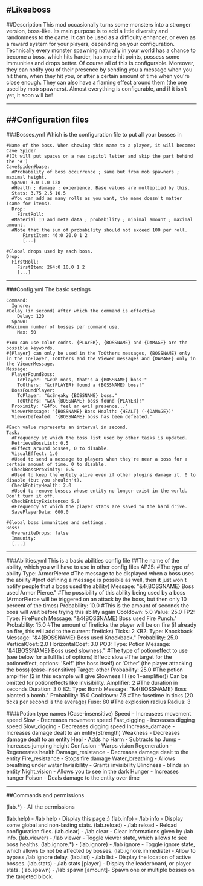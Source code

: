 #Likeaboss
---
##Description
This mod occasionally turns some monsters into a stronger version, boss-like. Its main purpose is to add a little diversity and randomness to the game. It can be used as a difficulty enhancer, or even as a reward system for your players, depending on your configuration.
Technically every monster spawning naturally in your world has a chance to become a boss, which hits harder, has more hit points, possess some immunities and drops better. Of course all of this is configurable.
Moreover, they can notify you of their presence by sending you a message when you hit them, when they hit you, or after a certain amount of time when you're close enough. They can also have a flaming effect around them (the one used by mob spawners).
Almost everything is configurable, and if it isn't yet, it soon will be! 

---
##Configuration files
---
###Bosses.yml
Which is the configuration file to put all your bosses in

	#Name of the boss. When showing this name to a player, it will become: Cave Spider
	#(It will put spaces on a new capitol letter and skip the part behind the '#')
	CaveSpider#base:
	  #Probability of boss occurrence ; same but from mob spawners ; maximal height.
      Spawn: 3.0 1.0 128
	  #Health ; damage ; experience. Base values are multiplied by this.
      Stats: 3.75 2.5 10.5
	  #You can add as many rolls as you want, the name doesn't matter (same for items).
      Drop:
        FirstRoll:
	  #Material ID and meta data ; probability ; minimal amount ; maximal amount.
	  #Note that the sum of probability should not exceed 100 per roll.
          FirstItem: 46:0 20.0 1 2
          [...]
	
	#Global drops used by each boss.
	Drop:
	  FirstRoll:
	    FirstItem: 264:0 10.0 1 2
	    [...]

---
###Config.yml
The basic settings

	Command:
	  Ignore:
	#Delay (in second) after which the command is effective
	    Delay: 120
	  Spawn:
	#Maximum number of bosses per command use.
	    Max: 50
	
	#You can use color codes. {PLAYER}, {BOSSNAME} and {DAMAGE} are the possible keywords.
	#{Player} can only be used in the ToOthers messages, {BOSSNAME} only in the ToPlayer, ToOthers and the Viewer messages and {DAMAGE} only in the ViewerMessage.
	Message:
	  PlayerFoundBoss:
	    ToPlayer: "&cOh noes, that's a {BOSSNAME} boss!"
	    ToOthers: "&c{PLAYER} found a {BOSSNAME} boss!"
	  BossFoundPlayer:
	    ToPlayer: "&cSneaky {BOSSNAME} boss."
	    ToOthers: "&cA {BOSSNAME} boss found {PLAYER}!"
	  Proximity: "&4You feel an evil presence..."
	  ViewerMessage: '{BOSSNAME} Boss Health: {HEALT} (-{DAMAGE})'
	  ViewerDefeated: '{BOSSNAME} boss has been defeated.'	
	
	#Each value represents an interval in second.
	Task:
	  #Frequency at which the boss list used by other tasks is updated.
	  RetrieveBossList: 0.5
	  #Effect around bosses, 0 to disable.
	  VisualEffect: 1.0
	  #Used to send a message to players when they're near a boss for a certain amount of time. 0 to disable.
	  CheckBossProximity: 0.5
	  #Used to keep the entity alive even if other plugins damage it. 0 to disable (but you shouldn't).
	  CheckEntityHealth: 2.0
	  #Used to remove bosses whose entity no longer exist in the world. Don't turn it off.
	  CheckEntityExistence: 5.0
	  #Frequency at which the player stats are saved to the hard drive.
	  SavePlayerData: 600.0
		
	#Global boss immunities and settings.
	Boss:
	  OverwriteDrops: false
	  Immunity:
	  [...]
		
---
###Abilities.yml
This is a basic abilities config file 
	##The name of the ability, which you will have to use in other config files
	AP25:
	  #The type of ability
	  Type: ArmorPierce
	  #The message to be displayed when a boss uses the ability
	  #(not defining a message is possible as well, then it just won't notify people that a boss used the ability)
	  Message: "&4{BOSSNAME} Boss used Armor Pierce."
	  #The possibility of this ability being used by a boss (ArmorPierce will be triggered on an attack by the boss, but then only 10 percent of the times)
	  Probability: 10.0
	  #This is the amount of seconds the boss will wait before trying this ability again
	  Cooldown: 5.0
	  Value: 25.0
	FP2:
	  Type: FirePunch
	  Message: "&4{BOSSNAME} Boss used Fire Punch."
	  Probability: 15.0
	  #The amount of fireticks the player will be on fire (if already on fire, this will add to the current fireticks)
	  Ticks: 2
	KB2:
	  Type: Knockback
	  Message: "&4{BOSSNAME} Boss used Knockback."
	  Probability: 25.0
	  VerticalCoef: 2.0
	  HorizontalCoef: 3.0
	PO3:
	  Type: Potion
	  Message: "&4{BOSSNAME} Boss used slowness."
	  #The type of potioneffect to use (see below for a full list of options)
	  Effect: slow
	  #The target for the potioneffect, options: 'Self' (the boss itself) or 'Other' (the player attacking the boss) (case-insensitive)
	  Target: other
	  Probability: 25.0
	  #The potion amplifier (2 in this example will give Slowness III (so 1+amplifier)) Can be omitted for potioneffects like invisibility.
	  Amplifier: 2
	  #The duration in seconds
	  Duration: 3.0
	B2:
	  Type: Bomb
	  Message: "&4{BOSSNAME} Boss planted a bomb."
	  Probability: 15.0
	  Cooldown: 7.5
	  #The fusetime in ticks (20 ticks per second is the average)
	  Fuse: 80
	  #The explosion radius
	  Radius: 3

####Potion type names
(Case-insensitive)
Speed  -  Increasees movement speed
Slow  - Decreases movement speed
Fast_digging - Increases digging speed
Slow_digging - Decreases digging speed
Increase_damage - Increases damage dealt to an entity(Strength)
Weakness - Decreases damage dealt to an entity
Heal - Adds hp
Harm - Subtracts hp
Jump - Increases jumping height
Confusion - Warps vision
Regeneration - Regenerates health
Damage_resistance - Decreases damage dealt to the entity
Fire_resistance - Stops fire damage
Water_breathing - Allows breathing under water
Invisibility - Grants invisibility
Blindness - blinds an entity
Night_vision - Allows you to see in the dark
Hunger - Increases hunger
Poison - Deals damage to the entity over time


---
##Commands and permissions

(lab.*) - All the permissions

(lab.help) - /lab help - Display this page :)
(lab.info) - /lab info - Display some global and non-lasting stats.
(lab.reload) - /lab reload - Reload configuration files.
(lab.clear) - /lab clear - Clear informations given by /lab info.
(lab.viewer) - /lab viewer - Toggle viewer state, which allows to see boss healths.
(lab.ignore.*) -
(lab.ignore) - /lab ignore - Toggle ignore state, which allows to not be affected by bosses.
(lab.ignore.immediate) - Allow to bypass /lab ignore delay.
(lab.list) - /lab list - Display the location of active bosses.
(lab.stats) - /lab stats [player] - Display the leaderboard, or player stats.
(lab.spawn) - /lab spawn <type> [amount]- Spawn one or multiple bosses on the targeted block. 